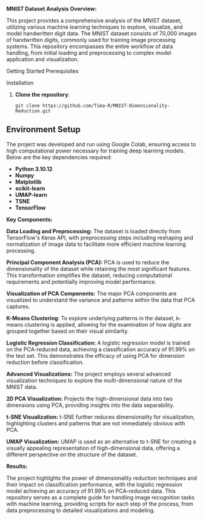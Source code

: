 **MNIST Dataset Analysis Overview:**

This project provides a comprehensive analysis of the MNIST dataset, utilizing various machine learning techniques to explore, visualize, and model handwritten digit data. The MNIST dataset consists of 70,000 images of handwritten digits, commonly used for training image processing systems. This repository encompasses the entire workflow of data handling, from initial loading and preprocessing to complex model application and visualization.

Getting Started
Prerequisites

Installation
1. **Clone the repository**:
    ```
    git clone https://github.com/Tima-R/MNIST-Dimensionality-Reduction.git
    ```
## Environment Setup
The project was developed and run using Google Colab, ensuring access to high computational power necessary for training deep learning models. Below are the key dependencies required:

- **Python 3.10.12**
- **Numpy**
- **Matplotlib**
- **scikit-learn**
- **UMAP-learn**
- **TSNE** 
- **TensorFlow**

**Key Components:**

**Data Loading and Preprocessing:** The dataset is loaded directly from TensorFlow's Keras API, with preprocessing steps including reshaping and normalization of image data to facilitate more efficient machine learning processing.

**Principal Component Analysis (PCA):** PCA is used to reduce the dimensionality of the dataset while retaining the most significant features. This transformation simplifies the dataset, reducing computational requirements and potentially improving model performance.

**Visualization of PCA Components:** The major PCA components are visualized to understand the variance and patterns within the data that PCA captures.

**K-Means Clustering**: To explore underlying patterns in the dataset, k-means clustering is applied, allowing for the examination of how digits are grouped together based on their visual similarity.

**Logistic Regression Classification:** A logistic regression model is trained on the PCA-reduced data, achieving a classification accuracy of 91.99% on the test set. This demonstrates the efficacy of using PCA for dimension reduction before classification.

**Advanced Visualizations:** The project employs several advanced visualization techniques to explore the multi-dimensional nature of the MNIST data.

**2D PCA Visualization:** Projects the high-dimensional data into two dimensions using PCA, providing insights into the data separability.

**t-SNE Visualization:** t-SNE further reduces dimensionality for visualization, highlighting clusters and patterns that are not immediately obvious with PCA.

**UMAP Visualization:** UMAP is used as an alternative to t-SNE for creating a visually appealing representation of high-dimensional data, offering a different perspective on the structure of the dataset.

**Results:**

The project highlights the power of dimensionality reduction techniques and their impact on classification performance, with the logistic regression model achieving an accuracy of 91.99% on PCA-reduced data.
This repository serves as a complete guide for handling image recognition tasks with machine learning, providing scripts for each step of the process, from data preprocessing to detailed visualizations and modeling.

